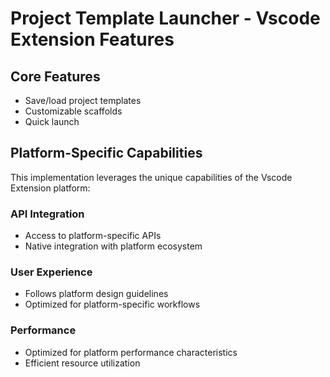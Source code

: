# Project Template Launcher - Vscode Extension Features

## Core Features
- Save/load project templates
- Customizable scaffolds
- Quick launch

## Platform-Specific Capabilities
This implementation leverages the unique capabilities of the Vscode Extension platform:

### API Integration
- Access to platform-specific APIs
- Native integration with platform ecosystem

### User Experience
- Follows platform design guidelines
- Optimized for platform-specific workflows

### Performance
- Optimized for platform performance characteristics
- Efficient resource utilization
